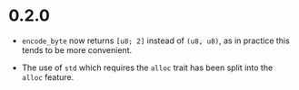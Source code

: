 # 0.2.0

- `encode_byte` now returns `[u8; 2]` instead of `(u8, u8)`, as in practice this
  tends to be more convenient.

- The use of `std` which requires the `alloc` trait has been split into the
  `alloc` feature.


